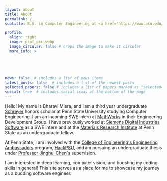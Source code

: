 ```yaml
---
layout: about
title: About
permalink: /
subtitle: B.S. in Computer Engineering at <a href='https://www.psu.edu/'>Penn State</a>.

profile:
  align: right
  image: prof_pic.webp
  image_circular: false # crops the image to make it circular
  more_info: >
    




news: false  # includes a list of news items
latest_posts: false  # includes a list of the newest posts
selected_papers: false # includes a list of papers marked as "selected={true}"
social: true  # includes social icons at the bottom of the page
---
```

Hello! My name is Bharavi Misra, and I am a third year undergraduate [Schreyer](https://www.shc.psu.edu/) honors scholar at Penn State University studying Computer Engineering. I am an incoming SWE intern at [MathWorks](https://www.mathworks.com/) in their Engineering Development Group. I have previously worked at [Siemens Digital Industries Software](https://www.sw.siemens.com/en-US/) as a SWE intern and at the [Materials Research Institute](https://www.sw.siemens.com/en-US/) at Penn State as an undergraduate fellow. 

At Penn State, I am involved with the [College of Engineering's Engineering Ambassadors](https://www.leonhardcenter.psu.edu/engineering-ambassadors/index.aspx) program, [HackPSU](https://hackpsu.org/), and am pursuing an undergraduate thesis under [Professor Jinghui Chen's](https://jinghuichen.github.io/) supervision.

I am interested in deep learning, computer vision, and boosting my coding skills in general! This site serves as a place for me to showcase my journey as a budding software engineer. 